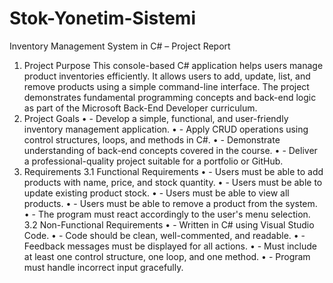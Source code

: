 # Stok-Yonetim-Sistemi
Inventory Management System in C# – Project Report
1. Project Purpose
This console-based C# application helps users manage product inventories efficiently. It allows users to add, update, list, and remove products using a simple command-line interface. The project demonstrates fundamental programming concepts and back-end logic as part of the Microsoft Back-End Developer curriculum.
2. Project Goals
•	- Develop a simple, functional, and user-friendly inventory management application.
•	- Apply CRUD operations using control structures, loops, and methods in C#.
•	- Demonstrate understanding of back-end concepts covered in the course.
•	- Deliver a professional-quality project suitable for a portfolio or GitHub.
3. Requirements
3.1 Functional Requirements
•	- Users must be able to add products with name, price, and stock quantity.
•	- Users must be able to update existing product stock.
•	- Users must be able to view all products.
•	- Users must be able to remove a product from the system.
•	- The program must react accordingly to the user's menu selection.
3.2 Non-Functional Requirements
•	- Written in C# using Visual Studio Code.
•	- Code should be clean, well-commented, and readable.
•	- Feedback messages must be displayed for all actions.
•	- Must include at least one control structure, one loop, and one method.
•	- Program must handle incorrect input gracefully.

